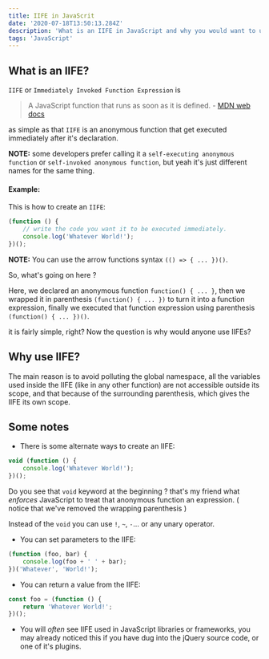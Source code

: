 ```yaml
---
title: IIFE in JavaScrit
date: '2020-07-18T13:50:13.284Z'
description: 'What is an IIFE in JavaScript and why you would want to use it?'
tags: 'JavaScript'
---
```


## What is an IIFE?

`IIFE` or `Immediately Invoked Function Expression` is

> A JavaScript function that runs as soon as it is defined. - [MDN web docs](https://developer.mozilla.org/en-US/docs/Glossary/IIFE)

as simple as that `IIFE` is an anonymous function that get executed immediately after it's declaration.

**NOTE:** some developers prefer calling it a `self-executing anonymous function` or `self-invoked anonymous function`, but yeah it's just different names for the same thing.

#### Example:

This is how to create an `IIFE`:

```javascript
(function () {
	// write the code you want it to be executed immediately.
	console.log('Whatever World!');
})();
```

**NOTE:** You can use the arrow functions syntax `(() => { ... })()`.

So, what's going on here ?

Here, we declared an anonymous function `function() { ... }`, then we wrapped it in parenthesis `(function() { ... })` to turn it into a function expression, finally we executed that function expression using parenthesis `(function() { ... })()`.

it is fairly simple, right? Now the question is why would anyone use IIFEs?

## Why use IIFE?

The main reason is to avoid polluting the global namespace, all the variables used inside the IIFE (like in any other function) are not accessible outside its scope, and that because of the surrounding parenthesis, which gives the IIFE its own scope.

## Some notes

- There is some alternate ways to create an IIFE:

```javascript
void (function () {
	console.log('Whatever World!');
})();
```

Do you see that `void` keyword at the beginning ? that's my friend what _enforces_ JavaScript to treat that anonymous function an expression. ( notice that we've removed the wrapping parenthesis )

Instead of the `void` you can use `!`, `~`, `-`... or any unary operator.

- You can set parameters to the IIFE:

```javascript
(function (foo, bar) {
	console.log(foo + ' ' + bar);
})('Whatever', 'World!');
```

- You can return a value from the IIFE:

```javascript
const foo = (function () {
	return 'Whatever World!';
})();
```

- You will _often_ see IIFE used in JavaScript libraries or frameworks, you may already noticed this if you have dug into the jQuery source code, or one of it's plugins.

